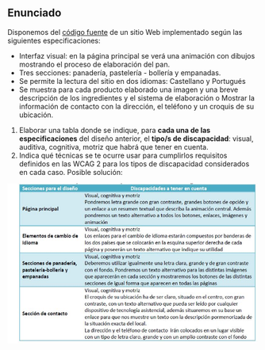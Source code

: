﻿
## Enunciado
Disponemos del [código fuente](codigoFuente) de un sitio Web implementado según las siguientes especificaciones:

- Interfaz visual: en la página principal se verá una animación con dibujos mostrando el proceso de elaboración del pan.
- Tres secciones: panadería, pastelería - bollería y empanadas.
- Se permite la lectura del sitio en dos idiomas: Castellano y Portugués
- Se muestra para cada producto elaborado una imagen y una breve descripción de los ingredientes y el sistema de elaboración
o Mostrar la información de contacto con la dirección, el teléfono y un croquis de su ubicación.

1. Elaborar una tabla donde se indique, para **cada una de las especificaciones** del diseño anterior, el **tipo/s de discapacidad**: visual, auditiva, cognitiva, motriz que habrá que tener en cuenta.
2. Indica qué técnicas se te ocurre usar para cumplirlos  requisitos definidos en las WCAG 2 para los tipos de discapacidad considerados en cada caso.
Posible solución:


![secciones_discapac](secciones_discapac.JPG)

